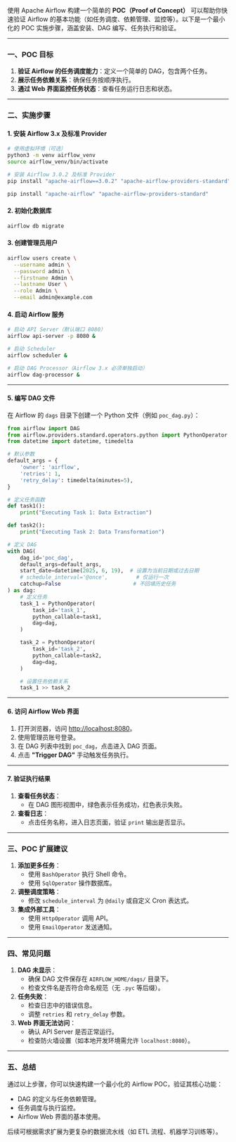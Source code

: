 使用 Apache Airflow 构建一个简单的 **POC（Proof of Concept）** 可以帮助你快速验证 Airflow 的基本功能（如任务调度、依赖管理、监控等）。以下是一个最小化的 POC 实施步骤，涵盖安装、DAG 编写、任务执行和验证。

---

### **一、POC 目标**
1. **验证 Airflow 的任务调度能力**：定义一个简单的 DAG，包含两个任务。
2. **展示任务依赖关系**：确保任务按顺序执行。
3. **通过 Web 界面监控任务状态**：查看任务运行日志和状态。

---

### **二、实施步骤**

#### **1. 安装 Airflow 3.x 及标准 Provider**
```bash
# 使用虚拟环境（可选）
python3 -m venv airflow_venv
source airflow_venv/bin/activate

# 安装 Airflow 3.0.2 及标准 Provider
pip install "apache-airflow==3.0.2" "apache-airflow-providers-standard"

pip install "apache-airflow" "apache-airflow-providers-standard"
```

#### **2. 初始化数据库**
```bash
airflow db migrate
```

#### **3. 创建管理员用户**
```bash
airflow users create \
  --username admin \
  --password admin \
  --firstname Admin \
  --lastname User \
  --role Admin \
  --email admin@example.com
```

#### **4. 启动 Airflow 服务**
```bash
# 启动 API Server（默认端口 8080）
airflow api-server -p 8080 &

# 启动 Scheduler
airflow scheduler &

# 启动 DAG Processor（Airflow 3.x 必须单独启动）
airflow dag-processor &
```

---

#### **5. 编写 DAG 文件**
在 Airflow 的 `dags` 目录下创建一个 Python 文件（例如 `poc_dag.py`）：

```python
from airflow import DAG
from airflow.providers.standard.operators.python import PythonOperator
from datetime import datetime, timedelta

# 默认参数
default_args = {
    'owner': 'airflow',
    'retries': 1,
    'retry_delay': timedelta(minutes=5),
}

# 定义任务函数
def task1():
    print("Executing Task 1: Data Extraction")

def task2():
    print("Executing Task 2: Data Transformation")

# 定义 DAG
with DAG(
    dag_id='poc_dag',
    default_args=default_args,
    start_date=datetime(2025, 6, 19),  # 设置为当前日期或过去日期
    # schedule_interval='@once',         # 仅运行一次
    catchup=False                       # 不回填历史任务
) as dag:
    # 定义任务
    task_1 = PythonOperator(
        task_id='task_1',
        python_callable=task1,
        dag=dag,
    )

    task_2 = PythonOperator(
        task_id='task_2',
        python_callable=task2,
        dag=dag,
    )

    # 设置任务依赖关系
    task_1 >> task_2
```

---

#### **6. 访问 Airflow Web 界面**
1. 打开浏览器，访问 [http://localhost:8080](http://localhost:8080)。
2. 使用管理员账号登录。
3. 在 DAG 列表中找到 `poc_dag`，点击进入 DAG 页面。
4. 点击 **"Trigger DAG"** 手动触发任务执行。

---

#### **7. 验证执行结果**
1. **查看任务状态**：
   - 在 DAG 图形视图中，绿色表示任务成功，红色表示失败。
2. **查看日志**：
   - 点击任务名称，进入日志页面，验证 `print` 输出是否显示。

---

### **三、POC 扩展建议**
1. **添加更多任务**：
   - 使用 `BashOperator` 执行 Shell 命令。
   - 使用 `SqlOperator` 操作数据库。
2. **调整调度策略**：
   - 修改 `schedule_interval` 为 `@daily` 或自定义 Cron 表达式。
3. **集成外部工具**：
   - 使用 `HttpOperator` 调用 API。
   - 使用 `EmailOperator` 发送通知。

---

### **四、常见问题**
1. **DAG 未显示**：
   - 确保 DAG 文件保存在 `AIRFLOW_HOME/dags/` 目录下。
   - 检查文件名是否符合命名规范（无 `.pyc` 等后缀）。
2. **任务失败**：
   - 检查日志中的错误信息。
   - 调整 `retries` 和 `retry_delay` 参数。
3. **Web 界面无法访问**：
   - 确认 API Server 是否正常运行。
   - 检查防火墙设置（如本地开发环境需允许 `localhost:8080`）。

---

### **五、总结**
通过以上步骤，你可以快速构建一个最小化的 Airflow POC，验证其核心功能：
- DAG 的定义与任务依赖管理。
- 任务调度与执行监控。
- Airflow Web 界面的基本使用。

后续可根据需求扩展为更复杂的数据流水线（如 ETL 流程、机器学习训练等）。